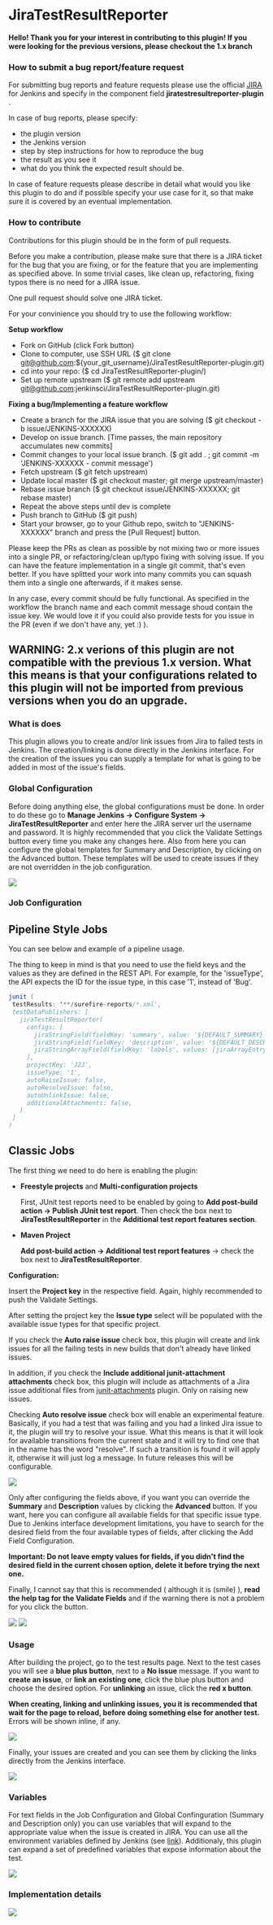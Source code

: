 JiraTestResultReporter
======================

**Hello! Thank you for your interest in contributing to this plugin! If you were looking for the previous versions, please checkout the 1.x branch**

### How to submit a bug report/feature request
For submitting bug reports and feature requests please use the official [JIRA](https://issues.jenkins-ci.org) for Jenkins and specify in the component field **jiratestresultreporter-plugin** .

In case of bug reports, please specify:
* the plugin version
* the Jenkins version
* step by step instructions for how to reproduce the bug
* the result as you see it
* what do you think the expected result should be.

In case of feature requests please describe in detail what would you like this plugin to do and if possible specify your use case for it, so that make sure it is covered by an eventual implementation.

### How to contribute

Contributions for this plugin should be in the form of pull requests.

Before you make a contribution, please make sure that there is a JIRA ticket for the bug that you are fixing, or for the feature that you are implementing as specified above. In some trivial cases, like clean up, refactoring, fixing typos there is no need for a JIRA issue.

One pull request should solve one JIRA ticket. 

For your convinience you should try to use the following workflow:

**Setup workflow**
* Fork on GitHub (click Fork button)
* Clone to computer, use SSH URL ($ git clone git@github.com:${your_git_username}/JiraTestResultReporter-plugin.git)
* cd into your repo: ($ cd JiraTestResultReporter-plugin/)
* Set up remote upstream ($ git remote add upstream git@github.com:jenkinsci/JiraTestResultReporter-plugin.git)

**Fixing a bug/Implementing a feature workflow**
* Create a branch for the JIRA issue that you are solving ($ git checkout -b issue/JENKINS-XXXXXX)
* Develop on issue branch. [Time passes, the main repository accumulates new commits]
* Commit changes to your local issue branch. ($ git add . ; git commit -m 'JENKINS-XXXXXX - commit message')
* Fetch upstream ($ git fetch upstream)
* Update local master ($ git checkout master; git merge upstream/master)
* Rebase issue branch ($ git checkout issue/JENKINS-XXXXXX; git rebase master)
* Repeat the above steps until dev is complete
* Push branch to GitHub ($ git push)
* Start your browser, go to your Github repo, switch to "JENKINS-XXXXXX" branch and press the [Pull Request] button.

Please keep the PRs as clean as possible by not mixing two or more issues into a single PR, or refactoring/clean up/typo fixing with solving issue. 
If you can have the feature implementation in a single git commit, that's even better.
If you have splitted your work into many commits you can squash them into a single one afterwards, if it makes sense. 

In any case, every commit should be fully functional. As specified in the workflow the branch name and each commit message shoud contain the issue key. We would love it if you could also provide tests for you issue in the PR (even if we don't have any, yet :) ).

## WARNING: 2.x verions of this plugin are not compatible with the previous 1.x version. What this means is that your configurations related to this plugin will not be imported from previous versions when you do an upgrade.

### What is does
This plugin allows you to create and/or link issues from Jira to failed tests in Jenkins. The creation/linking is done directly in the Jenkins interface. For the creation of the issues you can supply a template for what is going to be added in most of the issue's fields. 

### Global Configuration
Before doing anything else, the global configurations must be done.
In order to do these go to **Manage Jenkins -> Configure System -> JiraTestResultReporter** and enter here the JIRA server url the username and password. It is highly recommended that you click the Validate Settings button every time you make any changes here.
Also from here you can configure the global templates for Summary and Description, by clicking on the Advanced button. These templates will be used to create issues if they are not overridden in the job configuration.

![](img/global-config.png)

### Job Configuration

## Pipeline Style Jobs

You can see below and example of a pipeline usage.

The thing to keep in mind is that you need to use the field keys and the values as they are defined in the REST API. For example, for the 'issueType', the API expects the ID for the issue type, in this case '1', instead of 'Bug'.

```java
junit (
 testResults: '**/surefire-reports/*.xml',
 testDataPublishers: [
   jiraTestResultReporter(
     configs: [
       jiraStringField(fieldKey: 'summary', value: '${DEFAULT_SUMMARY}'),
       jiraStringField(fieldKey: 'description', value: '${DEFAULT_DESCRIPTION}'),
       jiraStringArrayField(fieldKey: 'labels', values: [jiraArrayEntry(value: 'Jenkins'), jiraArrayEntry(value:'Integration')])
     ],
     projectKey: 'J2J',
     issueType: '1',
     autoRaiseIssue: false,
     autoResolveIssue: false,
     autoUnlinkIssue: false,
     additionalAttachments: false,
   )
 ]
)
```


## Classic Jobs 

The first thing we need to do here is enabling the plugin:
 * **Freestyle projects** and **Multi-configuration projects**

     First, JUnit test reports need to be enabled by going to **Add post-build action -> Publish JUnit test report**. Then check the box next to **JiraTestResultReporter** in the **Additional test report features section**.

 * **Maven Project**

     **Add post-build action -> Additional test report features** -> check the box next to **JiraTestResultReporter**.

**Configuration:**

Insert the **Project key** in the respective field. Again, highly recommended to push the Validate Settings.

After setting the project key the **Issue type** select will be populated with the available issue types for that specific project.

If you check the **Auto raise issue** check box, this plugin will create and link issues for all the failing tests in new builds that don't already have linked issues.

In addition, if you check the **Include additional junit-attachment attachments** check box, this plugin will include as attachments of a Jira issue additional files from [junit-attachments](https://github.com/jenkinsci/junit-attachments-plugin) plugin. Only on raising new issues.

Checking **Auto resolve issue** check box will enable an experimental feature. Basically, if you had a test that was failing and you had a linked Jira issue to it, the plugin will try to resolve your issue. What this means is that it will look for available transitions from the current state and it will try to find one that in the name has the word "resolve". If such a transition is found it will apply it, otherwise it will just log a message. In future releases this will be configurable.

![](img/job-config1.png)

Only after configuring the fields above, if you want you can override the **Summary** and **Description** values by clicking the **Advanced** button. 
If you want, here you can configure all available fields for that specific issue type. Due to Jenkins interface development limitations, you have to search for the desired field from the four available types of fields, after clicking the Add Field Configuration.

**Important: Do not leave empty values for fields, if you didn't find the desired field in the current chosen option, delete it before trying the next one.**

Finally, I cannot say that this is recommended ( although it is (smile) ), **read the help tag for the Validate Fields** and if the warning there is not a problem for you click the button.

![](img/job-config2.png)
![](img/job-config3.png)

### Usage
After building the project, go to the test results page. Next to the test cases you will see a **blue plus button**, next to a **No issue** message. If you want to **create an issue**, or **link an existing one**, click the blue plus button and choose the desired option. For **unlinking** an issue, click the **red x button**.

**When creating, linking and unlinking issues, you it is recommended that wait for the page to reload, before doing something else for another test.** Errors will be shown inline, if any.

![](img/test-interface.png)

Finally, your issues are created and you can see them by clicking the links directly from the Jenkins interface.


![](img/jira-issue.png)

### Variables
For text fields in the Job Configuration and Global Confinguration (Summary and Description only) you can use variables that will expand to the appropriate value when the issue is created in JIRA. You can use all the environment variables defined by Jenkins (see [link](https://wiki.jenkins-ci.org/display/JENKINS/Building+a+software+project)). Additionaly, this plugin can expand a set of predefined variables that expose information about the test.

![](img/variables.png)

### Implementation details

![](img/hashmaps.jpg)
